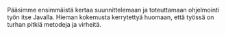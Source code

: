 Pääsimme ensimmäistä kertaa suunnittelemaan ja toteuttamaan ohjelmointi työn itse Javalla. Hieman kokemusta kerrytettyä huomaan, että työssä on turhan pitkiä metodeja ja virheitä.
